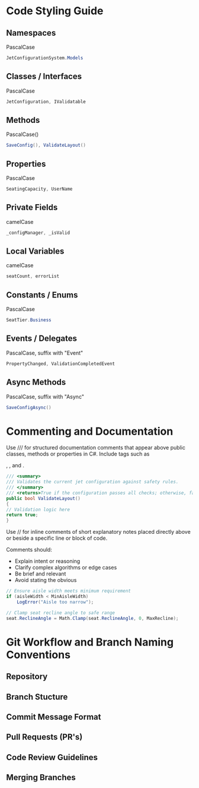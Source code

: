 # Code Styling Guide

## Namespaces

PascalCase

```C#
JetConfigurationSystem.Models
```

## Classes / Interfaces

PascalCase

```C#
JetConfiguration, IValidatable
```

## Methods

PascalCase()

```C#
SaveConfig(), ValidateLayout()
```

## Properties

PascalCase

```C#
SeatingCapacity, UserName
```

## Private Fields

camelCase

```C#
_configManager, _isValid
```

## Local Variables

camelCase

```C#
seatCount, errorList
```

## Constants / Enums

PascalCase

```C#
SeatTier.Business
```

## Events / Delegates

PascalCase, suffix with "Event"

```C#
PropertyChanged, ValidationCompletedEvent
```

## Async Methods

PascalCase, suffix with "Async"

```C#
SaveConfigAsync()
```

# Commenting and Documentation

Use /// for structured documentation comments that appear above public classes, methods or properties in C#.
Include tags such as <summary>, <param>, and <returns>.

```C#
/// <summary>
/// Validates the current jet configuration against safety rules.
/// </summary>
/// <returns>True if the configuration passes all checks; otherwise, false.</returns>
public bool ValidateLayout()
{
// Validation logic here
return true;
}
```

Use // for inline comments of short explanatory notes placed directly above or beside a specific line or block of code.

Comments should:

- Explain intent or reasoning
- Clarify complex algorithms or edge cases
- Be brief and relevant
- Avoid stating the obvious

```C#
// Ensure aisle width meets minimum requirement
if (aisleWidth < MinAisleWidth)
    LogError("Aisle too narrow");

// Clamp seat recline angle to safe range
seat.ReclineAngle = Math.Clamp(seat.ReclineAngle, 0, MaxRecline);

```

# Git Workflow and Branch Naming Conventions

## Repository

## Branch Stucture

## Commit Message Format

## Pull Requests (PR's)

## Code Review Guidelines

## Merging Branches

##
